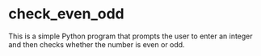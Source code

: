 # check_even_odd
This is a simple Python program that prompts the user to enter an integer and then checks whether the number is even or odd.
